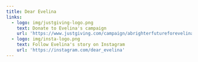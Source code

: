 ```yaml
---
title: Dear Evelina
links:
  - logo: img/justgiving-logo.png
    text: Donate to Evelina's campaign
    url: 'https://www.justgiving.com/campaign/abrighterfutureforevelina'
  - logo: img/insta-logo.png
    text: Follow Evelina's story on Instagram
    url: 'https://instagram.com/dear_evelina'
---
```


